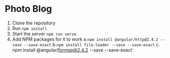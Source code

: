 # Photo Blog

1. Clone the repository
2. Run `npm install`
3. Start the server `npm run serve`
4. Add NPM packages for it to work 
    a.`npm install @angular/http@2.4.2 --save --save-exact`
    b.`npm install file-loader --save --save-exact`
    c. npm install @angular/formsp@2.4.2 --save --save-exact`

